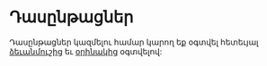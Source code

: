 # Դասընթացներ  
Դասընթացներ կազմելու համար կարող եք օգտվել հետեւյալ [ձեւանմուշից](ձեւանմուշ/README.md) եւ [օրինակից](օրինակ/README.md) օգտվելով: